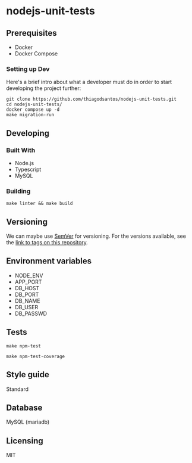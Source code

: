 # nodejs-unit-tests

## Prerequisites

- Docker
- Docker Compose

### Setting up Dev

Here's a brief intro about what a developer must do in order to start developing
the project further:

```shell
git clone https://github.com/thiagodsantos/nodejs-unit-tests.git
cd nodejs-unit-tests/
docker compose up -d
make migration-run
```

## Developing

### Built With
- Node.js
- Typescript
- MySQL

### Building

```shell
make linter && make build
```

## Versioning

We can maybe use [SemVer](http://semver.org/) for versioning. For the versions available, see the [link to tags on this repository](/tags).

## Environment variables

- NODE_ENV
- APP_PORT
- DB_HOST
- DB_PORT
- DB_NAME
- DB_USER
- DB_PASSWD

## Tests

```shell
make npm-test
```

```shell
make npm-test-coverage
```

## Style guide

Standard

## Database

MySQL (mariadb)

## Licensing

MIT
